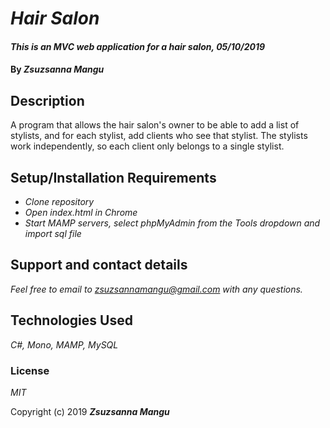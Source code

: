 # _Hair Salon_

#### _This is an MVC web application for a hair salon, 05/10/2019_

#### By _**Zsuzsanna Mangu**_

## Description

A program that allows the hair salon's owner to be able to add a list of stylists, and for each stylist, add clients who see that stylist. The stylists work independently, so each client only belongs to a single stylist.

## Setup/Installation Requirements

* _Clone repository_
* _Open index.html in Chrome_
* _Start MAMP servers, select phpMyAdmin from the Tools dropdown and import sql file_

## Support and contact details

_Feel free to email to zsuzsannamangu@gmail.com with any questions._

## Technologies Used

_C#, Mono, MAMP, MySQL_

### License

*MIT*

Copyright (c) 2019 **_Zsuzsanna Mangu_**
